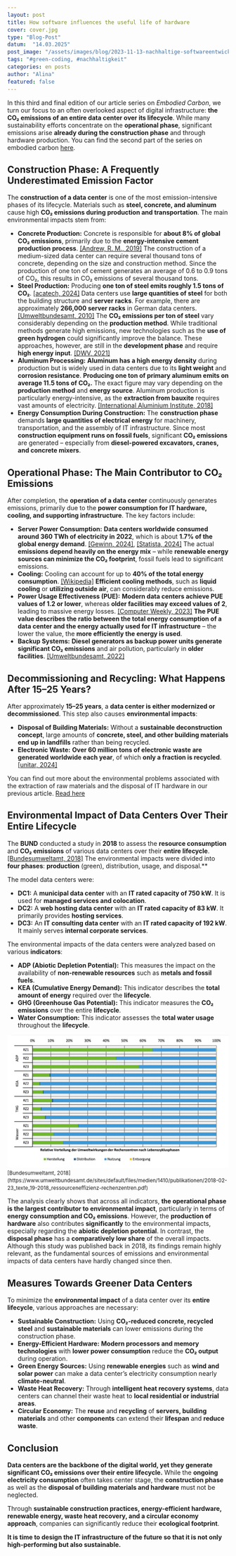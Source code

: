 ```yaml
---
layout: post
title: How software influences the useful life of hardware
cover: cover.jpg
type: "Blog-Post"
datum:  "14.03.2025"
post_image: "/assets/images/blog/2023-11-13-nachhaltige-softwareentwicklung.jpg"
tags: "#green-coding, #nachhaltigkeit"
categories: en posts
author: "Alina"
featured: false
---
```


In this third and final edition of our article series on *Embodied Carbon*, we turn our focus to an often overlooked aspect of digital infrastructure: **the CO₂ emissions of an entire data center over its lifecycle**. While many sustainability efforts concentrate on the **operational phase**, significant emissions arise **already during the construction phase** and through hardware production. You can find the second part of the series on embodied carbon [here](https://mehrwert.tech/embodied-carbon-2).

## **Construction Phase: A Frequently Underestimated Emission Factor**

The **construction of a data center** is one of the most emission-intensive phases of its lifecycle. Materials such as **steel, concrete, and aluminum** cause high **CO₂ emissions during production and transportation**. The main environmental impacts stem from:

- **Concrete Production:** Concrete is responsible for **about 8% of global CO₂ emissions**, primarily due to the **energy-intensive cement production process**. [[Andrew, R. M., 2019]](https://essd.copernicus.org/articles/11/1675/2019/) The construction of a medium-sized data center can require several thousand tons of concrete, depending on the size and construction method. Since the production of one ton of cement generates an average of 0.6 to 0.9 tons of CO₂, this results in CO₂ emissions of several thousand tons. 
- **Steel Production:** Producing **one ton of steel emits roughly 1.5 tons of CO₂**. [[acatech, 2024]](https://dechema.de/Themen/Studien%2Bund%2BPositionspapiere/2024%2B03%2BH2%2BKompass/_/H2K_IND_Stahl.pdf) Data centers use **large quantities of steel** for both the building structure and **server racks**. For example, there are approximately **266,000 server racks** in German data centers. [[Umweltbundesamt, 2010]](https://www.umweltbundesamt.de/sites/default/files/medien/461/publikationen/4037.pdf) The **CO₂ emissions per ton of steel** vary considerably depending on the **production method**. While traditional methods generate high emissions, new technologies such as the **use of green hydrogen** could significantly improve the balance. These approaches, however, are still in the **development phase** and require **high energy input**. [[DWV, 2021]](https://dwv-info.de/wp-content/uploads/2023/04/20210616-EP-Gruener-Stahl-min-1.pdf)
- **Aluminum Processing:** **Aluminum has a high energy density** during production but is widely used in data centers due to its **light weight** and **corrosion resistance**. **Producing one ton of primary aluminum emits on average 11.5 tons of CO₂.** The exact figure may vary depending on the **production method** and **energy source**. Aluminum production is particularly energy-intensive, as the **extraction from bauxite** requires vast amounts of electricity. [[International Aluminium Institute, 2018]](https://international-aluminium.org/wp-content/uploads/2021/08/CF-Good-Guidance-v1-2018.pdf)
- **Energy Consumption During Construction:** The **construction phase** demands **large quantities of electrical energy** for machinery, transportation, and the assembly of IT infrastructure. Since most **construction equipment runs on fossil fuels**, significant **CO₂ emissions** are generated – especially from **diesel-powered excavators, cranes, and concrete mixers**.

## **Operational Phase: The Main Contributor to CO₂ Emissions**

After completion, the **operation of a data center** continuously generates emissions, primarily due to the **power consumption for IT hardware, cooling, and supporting infrastructure**. The key factors include:

- **Server Power Consumption:** **Data centers worldwide consumed around 360 TWh of electricity in 2022**, which is about **1.7% of the global energy demand**. [[Gewinn, 2024]](https://www.gewinn.com/artikel/rechenzentren-sind-wachstumstreiber-der-stromnachfrage), [[Statista, 2024]](https://de.statista.com/statistik/daten/studie/239764/umfrage/weltweiter-stromverbrauch/) The actual **emissions depend heavily on the energy mix** – while **renewable energy sources can minimize the CO₂ footprint**, fossil fuels lead to significant emissions.
- **Cooling:** Cooling can account for up to **40% of the total energy consumption**. [[Wikipedia]](https://de.wikipedia.org/wiki/Green_IT) **Efficient cooling methods**, such as **liquid cooling** or **utilizing outside air**, can considerably reduce emissions.
- **Power Usage Effectiveness (PUE):** **Modern data centers achieve PUE values of 1.2 or lower**, whereas **older facilities may exceed values of 2**, leading to massive energy losses. [[Computer Weekly, 2023]](https://www.computerweekly.com/de/meinung/Energieeffizienz-von-Rechenzentren-aus-alt-mach-nachhaltig) **The PUE value describes the ratio between the total energy consumption of a data center and the energy actually used for IT infrastructure** – the lower the value, the **more efficiently the energy is used**.
- **Backup Systems:** **Diesel generators as backup power units generate significant CO₂ emissions** and air pollution, particularly in **older facilities**. [[Umweltbundesamt, 2022]](https://www.bund-hessen.de/pm/news/bund-klagt-gegen-zu-hohe-emissionen-aus-notstromdieselmotoren-von-rechenzentren/)

## **Decommissioning and Recycling: What Happens After 15–25 Years?**

After approximately **15–25 years**, a **data center is either modernized or decommissioned**. This step also causes **environmental impacts**:

- **Disposal of Building Materials:** Without a **sustainable deconstruction concept**, large amounts of **concrete, steel, and other building materials end up in landfills** rather than being recycled.
- **Electronic Waste:** **Over 60 million tons of electronic waste are generated worldwide each year**, of which **only a fraction is recycled**. [[unitar, 2024]](https://ewastemonitor.info/wp-content/uploads/2024/12/GEM_2024_EN_11_NOV-web.pdf)

You can find out more about the environmental problems associated with the extraction of raw materials and the disposal of IT hardware in our previous article. [Read here](https://mehrwert.tech/embodied-carbon-2)

## **Environmental Impact of Data Centers Over Their Entire Lifecycle**

The **BUND** conducted a study in **2018** to assess the **resource consumption** and **CO₂ emissions** of various data centers over their **entire lifecycle**. [[Bundesumweltamt, 2018]](https://www.umweltbundesamt.de/sites/default/files/medien/1410/publikationen/2018-02-23_texte_19-2018_ressourceneffizienz-rechenzentren.pdf) The environmental impacts were divided into **four phases**: **production** (green), distribution, usage, and disposal.**

The model data centers were:

- **DC1:** A **municipal data center** with an **IT rated capacity of 750 kW**. It is used for **managed services and colocation**.
- **DC2:** A **web hosting data center** with an **IT rated capacity of 83 kW**. It primarily provides **hosting services**.
- **DC3:** An **IT consulting data center** with an **IT rated capacity of 192 kW**. It mainly serves **internal corporate services**.

The environmental impacts of the data centers were analyzed based on various **indicators**:

- **ADP (Abiotic Depletion Potential):** This measures the impact on the availability of **non-renewable resources** such as **metals and fossil fuels**.
- **KEA (Cumulative Energy Demand):** This indicator describes the **total amount of energy** required over the **lifecycle**.
- **GHG (Greenhouse Gas Potential):** This indicator measures the **CO₂ emissions** over the entire **lifecycle**.
- **Water Consumption:** This indicator assesses the **total water usage** throughout the **lifecycle**.

<img class="img-fluid w-100" src="/assets/images/blog/Relative_Umweltauswirkungen_Rechenzentrum.png" alt="Relative distribution of the environmental impacts of data centers by lifecycle phase">
<small> [Bundesumweltamt, 2018](https://www.umweltbundesamt.de/sites/default/files/medien/1410/publikationen/2018-02-23_texte_19-2018_ressourceneffizienz-rechenzentren.pdf)</small>

The analysis clearly shows that across all indicators, **the operational phase is the largest contributor to environmental impact**, particularly in terms of **energy consumption and CO₂ emissions**. However, the **production of hardware** also contributes **significantly** to the environmental impacts, especially regarding the **abiotic depletion potential**. In contrast, the **disposal phase** has a **comparatively low share** of the overall impacts. Although this study was published back in 2018, its findings remain highly relevant, as the fundamental sources of emissions and environmental impacts of data centers have hardly changed since then.

## **Measures Towards Greener Data Centers**

To minimize the **environmental impact** of a data center over its **entire lifecycle**, various approaches are necessary:

- **Sustainable Construction:** Using **CO₂-reduced concrete, recycled steel** and **sustainable materials** can lower emissions during the construction phase.
- **Energy-Efficient Hardware:** **Modern processors and memory technologies** with **lower power consumption** reduce the **CO₂ output** during operation.
- **Green Energy Sources:** Using **renewable energies** such as **wind and solar power** can make a data center’s electricity consumption nearly **climate-neutral**.
- **Waste Heat Recovery:** Through **intelligent heat recovery systems**, data centers can channel their waste heat to **local residential or industrial areas**.
- **Circular Economy:** The **reuse** and **recycling** of **servers, building materials** and other **components** can extend their **lifespan** and **reduce waste**.

## **Conclusion**

**Data centers are the backbone of the digital world, yet they generate significant CO₂ emissions over their entire lifecycle.** While the **ongoing electricity consumption** often takes center stage, the **construction phase** as well as the **disposal of building materials and hardware** must not be neglected.

Through **sustainable construction practices, energy-efficient hardware, renewable energy, waste heat recovery, and a circular economy approach**, companies can significantly reduce their **ecological footprint**.

**It is time to design the IT infrastructure of the future so that it is not only high-performing but also sustainable.**
